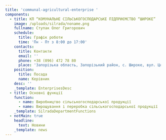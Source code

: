 ```yaml
---
title: 'communal-agricultural-enterprise '
components:
  - title: КП “КОМУНАЛЬНЕ СІЛЬСЬКОГОСПОДАРСЬКЕ ПІДПРИЄМСТВО “ШИРОКЕ”
    image: /uploads/silrada/noname.png
    fullname: Ступак Олег Григорович
    schedule:
      title: Графік роботи
      time: 'Пн - Пт з 8:00 до 17:00'
    contacts:
      title: Контакти
      email: ''
      phone: +38 (096) 472 78 80
      place: 'Запорізька область, Запорізький район, с. Широке, вул. Центральна 1'
    position:
      title: Посада
      name: Керівник
    desc: ''
    _template: EnterprisesDesc
  - title: Основні функції
    function:
      - name: Виробництво сільськогосподарської продукції
      - name: Вирощування і переробка сільськогосподарської продукції
    _template: SilradaDepartmentFunctions
  - notMain: true
    headline:
      text: Новини
    _template: news
---
```


